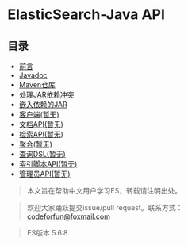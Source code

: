 # ElasticSearch-Java API      

## 目录
- [前言](1Preface/readme.md)
- [Javadoc](2JavaDoc/readme.md)
- [Maven仓库](3MavenRepository/readme.md)
- [处理JAR依赖冲突](4DealingWithJARDependencyConflicts/readme.md)
- [嵌入依赖的JAR](5EmbeddingJARWithDependencies/readme.md)
- [客户端(暂无)](6Client/readme.md)
- [文档API(暂无)](7DocumentAPIs/readme.md)
- [检索API(暂无)](8SearchAPI/readme.md)
- [聚合(暂无)](9Aggregations/readme.md)
- [查询DSL(暂无)](10QueryDSL/readme.md)
- [索引脚本API(暂无)](11IndexedScriptsAPI/readme.md)
- [管理员API(暂无)](12JavaAPIAdministration/readme.md)


> 本文旨在帮助中文用户学习ES，转载请注明出处。

> 欢迎大家踊跃提交issue/pull request。联系方式：codeforfun@foxmail.com

> ES版本 5.6.8
